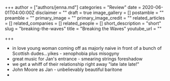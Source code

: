 +++
author = ["authors/jenna.md"]
categories = "Review"
date = 2020-06-01T04:00:00Z
disclaimer = ""
draft = true
image_gallery = []
postamble = ""
preamble = ""
primary_image = ""
primary_image_credit = ""
related_articles = []
related_companies = []
related_people = []
short_description = "short"
slug = "breaking-the-waves"
title = "Breaking the Waves"
youtube_url = ""

+++
* in love young woman coming off as majorly naive in front of a bunch of Scottish dudes...yikes - xenophobia plus misogyny
* great music for Jan's entrance - smearing strings foreshadow
* we get a whiff of their relationship right away "late late late!"
* John Moore as Jan - unbelievably beautiful baritone
* 